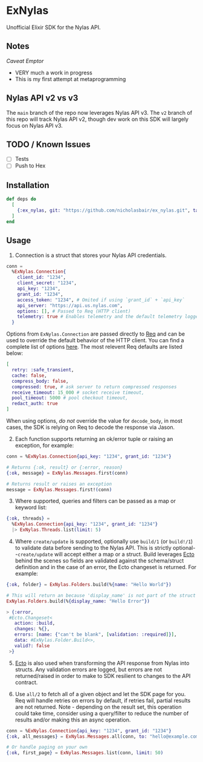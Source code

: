 # ExNylas

Unofficial Elixir SDK for the Nylas API.

## Notes

*Caveat Emptor*
- VERY much a work in progress
- This is my first attempt at metaprogramming

## Nylas API v2 vs v3
The `main` branch of the repo now leverages Nylas API v3.  The `v2` branch of this repo will track Nylas API v2, though dev work on this SDK will largely focus on Nylas API v3.

## TODO / Known Issues
- [ ] Tests 
- [ ] Push to Hex 

## Installation
```elixir
def deps do
  [
    {:ex_nylas, git: "https://github.com/nicholasbair/ex_nylas.git", tag: "v0.3.5"}
  ]
end
```

## Usage
1. Connection is a struct that stores your Nylas API credentials.
```elixir
conn = 
  %ExNylas.Connection{
    client_id: "1234",
    client_secret: "1234",
    api_key: "1234",
    grant_id: "1234",
    access_token: "1234", # Omited if using `grant_id` + `api_key`
    api_server: "https://api.us.nylas.com",
    options: [], # Passed to Req (HTTP client)
    telemetry: true # Enables telemetry and the default telemetry logger (defaults to `false`)
  }
```

Options from `ExNylas.Connection` are passed directly to [Req](https://hexdocs.pm/req/Req.html) and can be used to override the default behavior of the HTTP client.  You can find a complete list of options [here](https://hexdocs.pm/req/Req.html#new/1).  The most relevent Req defaults are listed below:
```elixir
[
  retry: :safe_transient,
  cache: false,
  compress_body: false,
  compressed: true, # ask server to return compressed responses
  receive_timeout: 15_000 # socket receive timeout,
  pool_timeout: 5000 # pool checkout timeout,
  redact_auth: true
]
```

When using options, _do not_ override the value for `decode_body`, in most cases, the SDK is relying on Req to decode the response via Jason.

2. Each function supports returning an ok/error tuple or raising an exception, for example:
```elixir
conn = %ExNylas.Connection{api_key: "1234", grant_id: "1234"}

# Returns {:ok, result} or {:error, reason}
{:ok, message} = ExNylas.Messages.first(conn)

# Returns result or raises an exception
message = ExNylas.Messages.first!(conn)
```

3. Where supported, queries and filters can be passed as a map or keyword list:
```elixir
{:ok, threads} = 
  %ExNylas.Connection{api_key: "1234", grant_id: "1234"}
  |> ExNylas.Threads.list(limit: 5)
```

4. Where `create/update` is supported, optionally use `build/1` (or `build!/1`) to validate data before sending to the Nylas API.  This is strictly optional--`create/update` will accept either a map or a struct.  Build leverages [Ecto](https://hex.pm/packages/ecto) behind the scenes so fields are validated against the schema/struct definition and in the case of an error, the Ecto changeset is returned.  For example:
```elixir
{:ok, folder} = ExNylas.Folders.build(%{name: "Hello World"})

# This will return an because 'display_name' is not part of the struct
ExNylas.Folders.build(%{display_name: "Hello Error"})

> {:error,
 #Ecto.Changeset<
   action: :build,
   changes: %{},
   errors: [name: {"can't be blank", [validation: :required]}],
   data: #ExNylas.Folder.Build<>,
   valid?: false
 >}
```

5. [Ecto](https://hex.pm/packages/ecto) is also used when transforming the API response from Nylas into structs.  Any validation errors are logged, but errors are not returned/raised in order to make to SDK resilient to changes to the API contract.

6. Use `all/2` to fetch all of a given object and let the SDK page for you.  Req will handle retries on errors by default, if retries fail, partial results are not returned.  Note - depending on the result set, this operation could take time, consider using a query/filter to reduce the number of results and/or making this an async operation.
```elixir
conn = %ExNylas.Connection{api_key: "1234", grant_id: "1234"}
{:ok, all_messages} = ExNylas.Messages.all(conn, to: "hello@example.com")

# Or handle paging on your own
{:ok, first_page} = ExNylas.Messages.list(conn, limit: 50)
```

